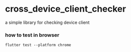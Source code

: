 # cross_device_client_checker

a simple library for checking device client


### how to test in browser  
```
flutter test --platform chrome
```
